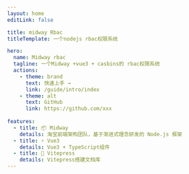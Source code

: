 ```yaml
---
layout: home
editLink: false

title: midway Rbac
titleTemplate: 一个nodejs rbac权限系统

hero:
  name: Midway rbac
  tagline: 一个Midway +vue3 + casbins的 rbac权限系统
  actions:
    - theme: brand
      text: 快速上手 →
      link: /guide/intro/index
    - theme: alt
      text: GitHub
      link: https://github.com/xxx
      
features:
  - title: 📦 Midway
    details: 淘宝前端架构团队，基于渐进式理念研发的 Node.js 框架
  - title: ⚡️ Vue3
    details: Vue3 + TypeScript组件
  - title: 📃 Vitepress
    details: Vitepress搭建文档库
---
```


